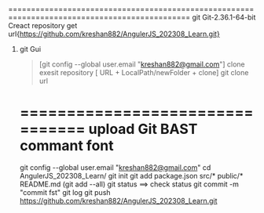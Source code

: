 ==============================================================================================
git 
Git-2.36.1-64-bit
Creact repository get url{https://github.com/kreshan882/AngulerJS_202308_Learn.git}
1) git Gui
	>[git config --global user.email "kreshan882@gmail.com"]
	clone exesit repository [ URL  +  LocalPath/newFolder + clone]
	git clone url
	
	================================
	upload Git BAST commant font
	================================
	git config --global user.email "kreshan882@gmail.com"
	cd AngulerJS_202308_Learn/
	git init
	git add package.json src/* public/* README.md     (git add --all)
	git status  ==> check status 
	git commit -m "commit fst"
	git log
	git push https://github.com/kreshan882/AngulerJS_202308_Learn.git
